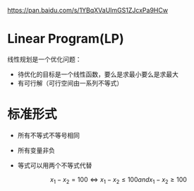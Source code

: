 https://pan.baidu.com/s/1YBqXVaUImGS1ZJcxPa9HCw
# Linear Program(LP) 
线性规划是一个优化问题：
 - 待优化的目标是一个线性函数，要么是求最小要么是求最大
 - 有可行解（可行空间由一系列不等式）

# 标准形式
- 所有不等式不等号相同
- 所有变量非负

- 等式可以用两个不等式代替

$$
x_1 - x_2 = 100 \Longleftrightarrow	x_1 - x_2 \leq 100 and x_1 - x_2 \geq 100
$$

